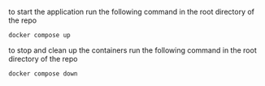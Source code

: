 to start the application run the following command in the root directory of the repo
```
docker compose up
```

to stop and clean up the containers run the following command in the root directory of the repo
```
docker compose down
```
